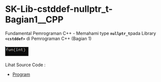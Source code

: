 # SK-Lib-cstddef-nullptr_t-Bagian1__CPP
Fundamental Pemrograman C++ - Memahami type <code><b>nullptr_t</b></code>pada Library <code><b>&lt;cstddef></b></code> di Pemrograman C++ (Bagian 1)<br><br>
<img src="https://github.com/RizkyKhapidsyah/SK-Lib-cstddef-nullptr_t-Bagian1__CPP/blob/master/SK-Lib-cstddef-nullptr_t-Bagian1__CPP/result/001.PNG"><br><br>
Lihat Source Code : <br>
- <a href="https://github.com/RizkyKhapidsyah/SK-Lib-cstddef-nullptr_t-Bagian1__CPP/blob/master/SK-Lib-cstddef-nullptr_t-Bagian1__CPP/Source.cpp">Program</a>

